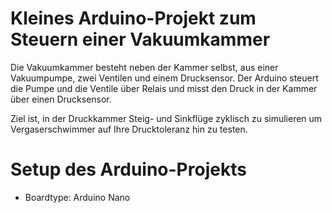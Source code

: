 # Kleines Arduino-Projekt zum Steuern einer Vakuumkammer


  Die Vakuumkammer besteht neben der Kammer selbst, aus einer Vakuumpumpe, zwei Ventilen und einem Drucksensor. Der Arduino steuert die Pumpe und die Ventile über Relais und misst den Druck in der Kammer über einen Drucksensor.

  Ziel ist, in der Druckkammer Steig- und Sinkflüge zyklisch zu simulieren um Vergaserschwimmer auf Ihre Drucktoleranz hin zu testen.

# Setup des Arduino-Projekts
  * Boardtype: Arduino Nano